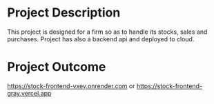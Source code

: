 # Project Description
This project is designed for a firm so as to handle its stocks, sales and purchases. Project has also a backend api and deployed to cloud.

# Project Outcome
https://stock-frontend-vxey.onrender.com
or 
https://stock-frontend-gray.vercel.app


